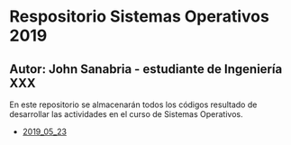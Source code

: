 # Respositorio Sistemas Operativos 2019
## Autor: John Sanabria - estudiante de Ingeniería XXX

En este repositorio se almacenarán todos los códigos resultado de desarrollar las actividades en el curso de Sistemas Operativos. 

* [2019_05_23](2019_05_23)
